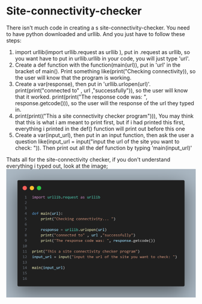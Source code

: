 # Site-connectivity-checker

There isn't much code in creating a s site-connectivity-checker. You need to have python downloaded and urllib. And you just have to follow these steps:

1. import urllib(import urllib.request as urllib ), put in .request as urllib, so you want have to put in urllib.urllib in your code, you will just type 'url'.
2. Create a def function with the function(main(url)), put in 'url' in the bracket of main(). Print something like(print("Checking connectivity)), so the user will know that the program is working. 
3. Create a var(response), then put in 'urllib.urlopen(url)'. print(print("connected to" , url ,"successfully")), so the user will know that it worked. print(print("The response code was: ", response.getcode())), so the user will the response of the url they typed in.
4. print(print(("This a site connectivity checker program"))), You may think that this is what i am meant to print first, but if i had printed this first, everything i printed in the def() function will print out before this one
5. Create a var(input_url), then put in an input function, then ask the user a question like(input_url = input("input the url of the site you want to check: ")). Then print out all the def function by typing 'main(input_url)'

Thats all for the site-connectivity checker, if you don't understand everything i typed out, look at the image;
![alt text](image.png)